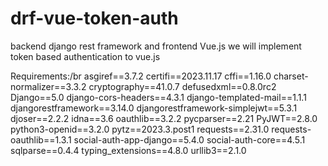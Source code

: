 # drf-vue-token-auth
backend django rest framework and frontend Vue.js 
we will implement token based authentication to vue.js

Requirements:/br
asgiref==3.7.2
certifi==2023.11.17
cffi==1.16.0
charset-normalizer==3.3.2
cryptography==41.0.7
defusedxml==0.8.0rc2
Django==5.0
django-cors-headers==4.3.1
django-templated-mail==1.1.1
djangorestframework==3.14.0
djangorestframework-simplejwt==5.3.1
djoser==2.2.2
idna==3.6
oauthlib==3.2.2
pycparser==2.21
PyJWT==2.8.0
python3-openid==3.2.0
pytz==2023.3.post1
requests==2.31.0
requests-oauthlib==1.3.1
social-auth-app-django==5.4.0
social-auth-core==4.5.1
sqlparse==0.4.4
typing_extensions==4.8.0
urllib3==2.1.0
